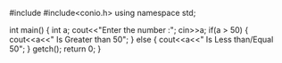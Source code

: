 #include<iostream>
#include<conio.h>
using namespace std;

int main()
{
     int a;
     cout<<"Enter the number :";
     cin>>a;
     if(a > 50)
    {
        cout<<a<<" Is Greater than 50";
     }
     else
     {
       cout<<a<<" Is Less than/Equal 50";
     }
     getch();
     return 0;
 }
